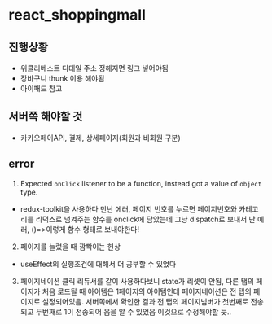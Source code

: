# react_shoppingmall

## 진행상황

- 위클리베스트 디테일 주소 정해지면 링크 넣어야됨
- 장바구니 thunk 이용 해야됨
- 아이패드 참고

## 서버쪽 해야할 것

- 카카오페이API, 결제, 상세페이지(회원과 비회원 구분)

## error

1. Expected `onClick` listener to be a function, instead got a value of `object` type.

- redux-toolkit을 사용하다 만난 에러, 페이지 번호를 누르면 페이지번호와 카테고리를 리덕스로 넘겨주는 함수를 onclick에 담았는데 그냥 dispatch로 보내서 난 에러, ()=>이렇게 함수 형태로 보내야한다!

2. 페이지를 눌렀을 때 깜빡이는 현상

- useEffect의 실행조건에 대해서 더 공부할 수 있었다

3. 페이지네이션 클릭 리듀서를 같이 사용하다보니 state가 리셋이 안됨, 다른 탭의 페이지가 처음 로드될 때 아이템은 1페이지의 아이템인데 페이지네이션은 전 탭의 페이지로 설정되어있음. 서버쪽에서 확인한 결과 전 탭의 페이지넘버가 첫번째로 전송되고 두번째로 1이 전송되어 옴을 알 수 있었음 이것으로 수정해야할 듯..
